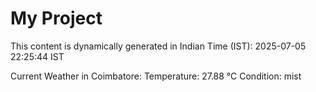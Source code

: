 # My Project

This content is dynamically generated in Indian Time (IST): 2025-07-05 22:25:44 IST


Current Weather in Coimbatore:
Temperature: 27.88 °C
Condition: mist
